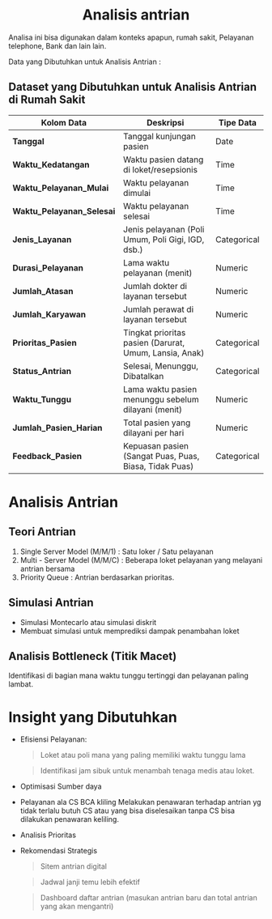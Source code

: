 <h1 align = 'center'> Analisis antrian</h1>

Analisa ini bisa digunakan dalam konteks apapun, rumah sakit, Pelayanan telephone, Bank dan lain lain.

Data yang Dibutuhkan untuk Analisis Antrian :
  
## Dataset yang Dibutuhkan untuk Analisis Antrian di Rumah Sakit

| **Kolom Data**           | **Deskripsi**                                                  | **Tipe Data** |
|---------------------------|---------------------------------------------------------------|--------------|
| **Tanggal**              | Tanggal kunjungan pasien                                      | Date         |
| **Waktu_Kedatangan**     | Waktu pasien datang di loket/resepsionis                      | Time         |
| **Waktu_Pelayanan_Mulai**| Waktu pelayanan dimulai                                       | Time         |
| **Waktu_Pelayanan_Selesai**| Waktu pelayanan selesai                                     | Time         |
| **Jenis_Layanan**        | Jenis pelayanan (Poli Umum, Poli Gigi, IGD, dsb.)             | Categorical  |
| **Durasi_Pelayanan**     | Lama waktu pelayanan (menit)                                  | Numeric      |
| **Jumlah_Atasan**        | Jumlah dokter di layanan tersebut                            | Numeric      |
| **Jumlah_Karyawan**       | Jumlah perawat di layanan tersebut                           | Numeric      |
| **Prioritas_Pasien**     | Tingkat prioritas pasien (Darurat, Umum, Lansia, Anak)        | Categorical  |
| **Status_Antrian**       | Selesai, Menunggu, Dibatalkan                                | Categorical  |
| **Waktu_Tunggu**         | Lama waktu pasien menunggu sebelum dilayani (menit)          | Numeric      |
| **Jumlah_Pasien_Harian** | Total pasien yang dilayani per hari                          | Numeric      |
| **Feedback_Pasien**      | Kepuasan pasien (Sangat Puas, Puas, Biasa, Tidak Puas)        | Categorical  |

# Analisis Antrian
## Teori Antrian

1. Single Server Model (M/M/1) : Satu loker / Satu pelayanan
2. Multi - Server Model (M/M/C) : Beberapa loket pelayanan yang melayani antrian bersama
3. Priority Queue : Antrian berdasarkan prioritas.

## Simulasi Antrian

- Simulasi Montecarlo atau simulasi diskrit
- Membuat simulasi untuk memprediksi dampak penambahan loket

## Analisis Bottleneck (Titik Macet)

Identifikasi di bagian mana waktu tunggu tertinggi dan pelayanan paling lambat.

# Insight yang Dibutuhkan
- Efisiensi Pelayanan:
  > Loket atau poli mana yang paling memiliki waktu tunggu lama
  
  > Identifikasi jam sibuk untuk menambah tenaga medis atau loket.

- Optimisasi Sumber daya
- Pelayanan ala CS BCA kliling
  Melakukan penawaran terhadap antrian yg tidak terlalu butuh CS atau yang bisa diselesaikan tanpa CS bisa dilakukan penawaran keliling.
- Analisis Prioritas
- Rekomendasi Strategis
  > Sitem antrian digital
  
  > Jadwal janji temu lebih efektif
  
  > Dashboard daftar antrian (masukan antrian baru dan total antrian yang akan mengantri)
  




